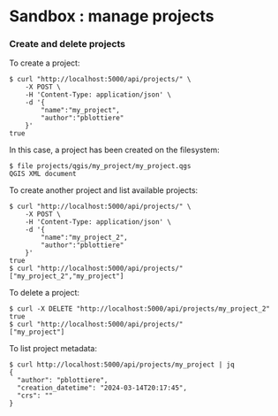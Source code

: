 # Sandbox : manage projects

### Create and delete projects

To create a project:

```` shell
$ curl "http://localhost:5000/api/projects/" \
    -X POST \
    -H 'Content-Type: application/json' \
    -d '{
        "name":"my_project",
        "author":"pblottiere"
    }'
true
````

In this case, a project has been created on the filesystem:

```` shell
$ file projects/qgis/my_project/my_project.qgs
QGIS XML document
````

To create another project and list available projects:

```` shell
$ curl "http://localhost:5000/api/projects/" \
    -X POST \
    -H 'Content-Type: application/json' \
    -d '{
        "name":"my_project_2",
        "author":"pblottiere"
    }'
true
$ curl "http://localhost:5000/api/projects/"
["my_project_2","my_project"]
````

To delete a project:

```` shell
$ curl -X DELETE "http://localhost:5000/api/projects/my_project_2"
true
$ curl "http://localhost:5000/api/projects/"
["my_project"]
````

To list project metadata:

```` shell
$ curl http://localhost:5000/api/projects/my_project | jq
{
  "author": "pblottiere",
  "creation_datetime": "2024-03-14T20:17:45",
  "crs": ""
}
````
